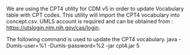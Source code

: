 
We are using the CPT4 utility for CDM v5 in order to update Vocabulary table with CPT codes.
This utility will import the CPT4 vocabulary into concept.csv.
UMLS account is required and can be obtained from : 
https://utslogin.nlm.nih.gov/cas/login.

The following command is used to update the CPT4 vocabulary.
java -Dumls-user=%1 -Dumls-password=%2 -jar cpt4.jar 5
